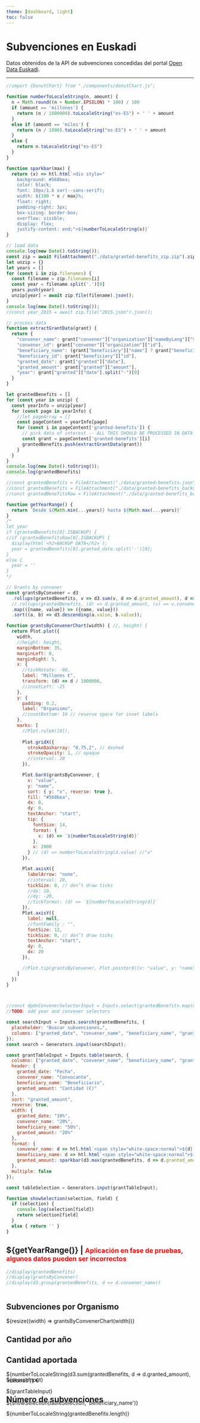 ```yaml
---
theme: [dashboard, light]
toc: false
---
```

# Subvenciones en Euskadi

Datos obtenidos de la API de subvenciones concedidas del portal [Open Data Euskadi](https://opendata.euskadi.eus/api-granted-benefits/?api=granted-benefit/).
___

```js
//import {DonutChart} from "./components/donutChart.js";
```

```js
function numberToLocaleString(n, amount) {
  n = Math.round((n + Number.EPSILON) * 100) / 100
  if (amount == 'millones') {
    return (n / 1000000).toLocaleString("es-ES") + ' ' + amount
  }
  else if (amount == 'miles') {
    return (n / 1000).toLocaleString("es-ES") + ' ' + amount
  }
  else { 
    return n.toLocaleString("es-ES")
  }
}

function sparkbar(max) {
  return (x) => htl.html`<div style="
    background: #568bea;
    color: black;
    font: 10px/1.6 var(--sans-serif);
    width: ${100 * x / max}%;
    float: right;
    padding-right: 3px;
    box-sizing: border-box;
    overflow: visible;
    display: flex;
    justify-content: end;">${numberToLocaleString(x)}`
}


```

```js
// load data
console.log(new Date().toString());
const zip = await FileAttachment("./data/granted-benefits_zip.zip").zip();
let unzip = {}
let years = []
for (const i in zip.filenames) {
  const filename = zip.filenames[i]
  const year = filename.split('.')[0]
  years.push(year)
  unzip[year] = await zip.file(filename).json();
}
console.log(new Date().toString());
//const year_2015 = await zip.file("2015.json").json();

// process data
function extractGrantData(grant) {
  return {
    "convener_name": grant["convener"]["organization"]["nameByLang"]["SPANISH"],
    "convener_id": grant["convener"]["organization"]["id"],
    "beneficiary_name": (grant["beneficiary"]["name"] ? grant["beneficiary"]["name"].trim() : ''), //remove trailing spaces
    "beneficiary_id": grant["beneficiary"]["id"],
    "granted_date": grant["granted"]["date"],
    "granted_amount": grant["granted"]["amount"],
    "year": grant["granted"]["date"].split("-")[0]
  }
}

let grantedBenefits = []
for (const year in unzip) {
  const yearInfo = unzip[year]
  for (const page in yearInfo) {
    //let pageArray = []
    const pageContent = yearInfo[page]
    for (const i in pageContent['granted-benefits']) {
      // pick data of interest -- ALL THIS SHOULD BE PROCESSED IN DATA LOADER TO REDUCE LOADING TIME
      const grant = pageContent['granted-benefits'][i]
      grantedBenefits.push(extractGrantData(grant))
    }
  }
}
console.log(new Date().toString());
console.log(grantedBenefits)

//const grantedBenefits = FileAttachment("./data/granted-benefits.json").json();
//const grantedBenefits = FileAttachment("./data/granted-benefits_backup.json").json();
//const grantedBenefitsRaw = FileAttachment("./data/granted-benefits_backup.json").json();
```

```js
function getYearRange() {
  return `Desde ${Math.min(...years)} hasta ${Math.max(...years)}`
}
/*
let year
if (grantedBenefits[0].ISBACKUP) {
//if (grantedBenefitsRaw[0].ISBACKUP) {
  display(html`<h2>BACKUP DATA</h2>`);
  year = grantedBenefits[0].granted_date.split('-')[0];
}
else {
  year = ''
}
*/

// Grants by convener
const grantsByConvener = d3
  .rollups(grantedBenefits, v => d3.sum(v, d => d.granted_amount), d => d.convener_name)
  //.rollups(grantedBenefits, (d) => d.granted_amount, (v) => v.convener_name)
  .map(([name, value]) => ({name, value}))
  .sort((a, b) => d3.descending(a.value, b.value));

function grantsByConvenerChart(width) { //, height) {
  return Plot.plot({
    width,
    //height: height,
    marginBottom: 35,
    marginLeft: 0,
    marginRight: 5,
    x: {
      //tickRotate: -90,
      label: "Millones €",
      transform: (d) => d / 1000000,
      //insetLeft: -25
    },
    y: {
      padding: 0.2,
      label: "Organismo",
      //insetBottom: 10 // reserve space for inset labels
    },
    marks: [
      //Plot.ruleX([0]),
      
      Plot.gridX({
        strokeDasharray: "0.75,2", // dashed
        strokeOpacity: 1, // opaque
        //interval: 20
      }),

      Plot.barX(grantsByConvener, {
        x: "value",
        y: "name",
        sort: { y: "x", reverse: true },
        fill: "#568bea",
        dx: 0,
        dy: 0,
        textAnchor: "start",
        tip: {
          fontSize: 14,
          format: {
            x: (d) => `${numberToLocaleString(d)}` 
          },
          x: 2000
        } // (d) => numberToLocaleString(d.value) //"x"
      }),

      Plot.axisX({
        labelArrow: "none",
        //interval: 20,
        tickSize: 0, // don’t draw ticks
        //dx: 10,
        //dy: -20,
        //tickformat: (d) => `${numberToLocaleString(d)}`
      }),
      Plot.axisY({
        label: null,
        //fontFamily : "",
        fontSize: 12,
        tickSize: 0, // don’t draw ticks
        textAnchor: "start",
        dy: 0,
        dx: 20
      }),

      //Plot.tip(grantsByConvener, Plot.pointerX({x: "value", y: "name"}))
    ]
  })
}



//const dpdnConvenerSelectorInput = Inputs.select(grantedBenefits.map(d => d.convener_name), {sort: true, unique: true, label: "Organismo"})
//TODO: add year and convener selectors

const searchInput = Inputs.search(grantedBenefits, {
  placeholder: "Buscar subvenciones…",
  columns: ["granted_date", "convener_name", "beneficiary_name", "granted_amount"]
});
const search = Generators.input(searchInput);

```
```js
const grantTableInput = Inputs.table(search, {
  columns: ["granted_date", "convener_name", "beneficiary_name", "granted_amount"],
  header: {
    granted_date: "Fecha",
    convener_name: "Convocante",
    beneficiary_name: "Beneficiario",
    granted_amount: "Cantidad (€)"
  },
  sort: "granted_amount",
  reverse: true,
  width: {
    granted_date: "10%",
    convener_name: "20%",
    beneficiary_name: "50%",
    granted_amount: "20%"
  },
  format: {
    convener_name: d => htl.html`<span style="white-space:normal">${d}`,
    beneficiary_name: d => htl.html`<span style="white-space:normal">${d}`,
    granted_amount: sparkbar(d3.max(grantedBenefits, d => d.granted_amount))
  },
  multiple: false
});

const tableSelection = Generators.input(grantTableInput);

function showSelection(selection, field) {
  if (selection) {
    console.log(selection[field])
    return selection[field]
  }
  else { return '' }
}

```

## ${getYearRange()} | <small style="color: red">Aplicación en fase de pruebas, algunos datos pueden ser incorrectos</small>

```js
//display(grantedBenefits)
//display(grantsByConvener)
//display(d3.group(grantedBenefits, d => d.convener_name))
```

<div class="grid grid-cols-4" style="max-height: 200px;">
  <div class="card grid-rowspan-2" style="overflow: auto;">
    <h2>Subvenciones por Organismo</h2>
    <!-- ${resize((width, height) => grantsByConvenerChart(width, height*0.9))} -->
    ${resize((width) => grantsByConvenerChart(width))}
  </div>
  <div class="card grid-colspan-2 grid-rowspan-2">
    <h2>Cantidad por año</h2>
    <!--${resize((width) => grantsByConvenerChart(width))}-->
  </div>
  <!--div class="card grid-rowspan-2">
  </div-->
  <div class="card grid-rowspan-1">
    <h2>Cantidad aportada</h2>
    <p class="big">
      ${numberToLocaleString(d3.sum(grantedBenefits, d => d.granted_amount), 'millones')} €
    </p>
  </div>
  <div class="card grid-rowspan-1">
    <h2>Número de subvenciones</h2>
    <p class="big">
      ${numberToLocaleString(grantedBenefits.length)}
    </p>
  </div>
</div>

<div class="grid grid-cols-1" style="margin-top: 30px;">
  <div class="card">
    <p>${searchInput}</p>
    <div>${grantTableInput}</div>
  </div>
</div>

<div class="grid grid-cols-1">
  <div class="card">
    <p>${showSelection(tableSelection, 'beneficiary_name')}</p>
  </div>
</div>

